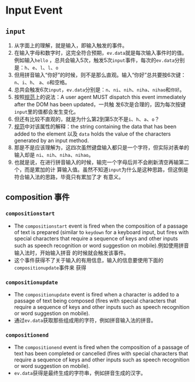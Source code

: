 # Input Event


## `input`
1. 从字面上的理解，就是输入，即输入触发的事件。
2. 在输入字母和数字时，这完全符合预期，`ev.data`就是每次输入事件时的值。例如输入`hello`
，总共会输入5次，触发5次`input`事件，每次的`ev.data`分别是：`h`、`e`、`l`、`l`、`o`
3. 但用拼音输入“你好”的时候，则不是那么直观。输入“你好”总共要按6次键：`n`、`i`、`h`、
`a`、`o`和空格。
4. 总共会触发6次`input`，`ev.data`分别是：`n`、`ni`、`nih`、`niha`、`nihao`和`你好`。
5. 按照[规范](https://w3c.github.io/uievents/#event-type-input)上的说法：A user
agent MUST dispatch this event immediately after the DOM has been updated，一共触
发6次是合理的，因为每次按键`input`里的值都会发生变化。
6. 但还有比较不直观的，就是为什么第2到第5次不是`i`、`h`、`a`、`o`？
7. [规范](https://w3c.github.io/uievents/#event-type-input)中对该属性的解释：the
string containing the data that has been added to the element 以及 `data` holds
the value of the characters generated by an input method.
8. 那是不是应该理解为，这四次虽然键盘输入都只是一个字符，但实际对表单的输入却是
`ni`、`nih`、`niha`、`nihao`。
9. 也就是说，在进行拼音输入的时候，输完一个字母后并不会刷新清空再输第二个，而是累加的计
算输入值。虽然不知道`input`为什么是这种思路，但这倒是符合输入法的思路，毕竟只有累加了才
有意义。


## composition 事件
### `compositionstart`
* The `compositionstart` event is fired when the composition of a passage of
text is prepared (similar to `keydown` for a keyboard input, but fires with
special characters that require a sequence of keys and other inputs such as
speech recognition or word suggestion on mobile).例如使用拼音输入法时，开始输入拼音
的时候就会触发该事件。
* 这个事件获得不了关于输入的有用信息，输入的信息要使用下面的`compositionupdate`事件来
获得

### `compositionupdate`
* The `compositionupdate` event is fired when a character is added to a passage
of text being composed (fires with special characters that require a sequence of
keys and other inputs such as speech recognition or word suggestion on mobile).
* 通过`ev.data`获取那些组成用的字符，例如拼音输入法的拼音。

### `compositionend`
* The `compositionend` event is fired when the composition of a passage of text
has been completed or cancelled (fires with special characters that require a
sequence of keys and other inputs such as speech recognition or word suggestion
on mobile).
* `ev.data`获得是最终生成的字符串，例如拼音生成的汉字。
